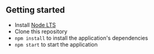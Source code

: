
## Getting started

- Install [Node LTS](https://nodejs.org)
- Clone this repository
- `npm install` to install the application's dependencies
- `npm start` to start the application

